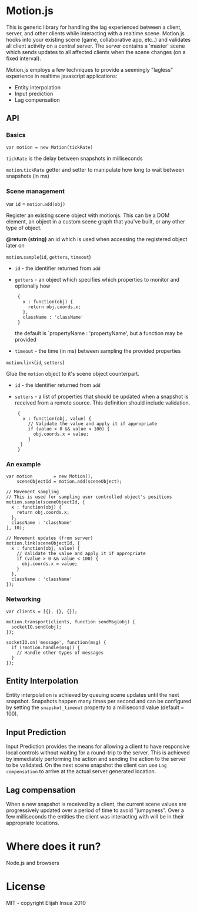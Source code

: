 # Motion.js

This is generic library for handling the lag experienced between a client,
server, and other clients while interacting with a realtime scene. Motion.js
hooks into your existing scene (game, collaborative app, etc..) and validates
all client activity on a central server.  The server contains a 'master' scene
which sends updates to all affected clients when the scene changes (on a fixed
interval).

Motion.js employs a few techniques to provide a seemingly "lagless" experience
in realtime javascript applications:

 * Entity interpolation
 * Input prediction
 * Lag compensation

## API

### Basics

 `var motion = new Motion(tickRate)`

 `tickRate` is the delay between snapshots in milliseconds

 `motion`.`tickRate`
 getter and setter to manipulate how long to wait between snapshots (in ms)

### Scene management

var `id` = `motion`.`add(obj)`

Register an existing scene object with motionjs. This can be a DOM element, an
object in a custom scene graph that you've built, or any other type of object.

 **@return (string)** an id which is used when accessing the registered object
 later on

`motion`.`sample`(`id`, `getters`, `timeout`)

 * `id` - the identifier returned from `add`
 * `getters` - an object which specifies which properties to monitor and optionally how

        {
          x : function(obj) {
            return obj.coords.x;
          },
          className : 'className'
        }

      the default is `propertyName : 'propertyName', but a function may be provided

   
 * `timeout` - the time (in ms) between sampling the provided properties

`motion`.`link`(`id`, `setters`)

Glue the `motion` object to it's scene object counterpart.

 * `id` - the identifier returned from `add`
 * `setters` - a list of properties that should be updated when a snapshot is received from a remote source.  This definition should include validation.

        {
          x : function(obj, value) {
            // Validate the value and apply it if appropriate
            if (value > 0 && value < 100) {
              obj.coords.x = value;
            }
         }
        }


### An example

    var motion        = new Motion(),
        sceneObjectId = motion.add(sceneObject);

    // Movement sampling
    // This is used for sampling user controlled object's positions
    motion.sample(sceneObjectId, {
      x : function(obj) {
        return obj.coords.x;
      },
      className : 'className'
    ], 10);

    // Movement updates (from server)
    motion.link(sceneObjectId, {
      x : function(obj, value) {
        // Validate the value and apply it if appropriate
        if (value > 0 && value < 100) {
          obj.coords.x = value;
        }
      },
      className : 'className'
    });

### Networking

    var clients = [{}, {}, {}];

    motion.transport(clients, function sendMsg(obj) {
      socketIO.send(obj);
    });

    socketIO.on('message', function(msg) {
      if (!motion.handle(msg)) {
        // Handle other types of messages
      }
    });

## Entity Interpolation

Entity interpolation is achieved by queuing scene updates until the next
snapshot.  Snapshots happen many times per second and can be configured by
setting the `snapshot_timeout` property to a millisecond value (default = 100).

## Input Prediction

Input Prediction provides the means for allowing a client to have responsive
local controls without waiting for a round-trip to the server.  This is achieved
by immediately performing the action and sending the action to the server to be
validated.  On the next scene snapshot the client can use `Lag compensation` to
arrive at the actual server generated location.

## Lag compensation

When a new snapshot is received by a client, the current scene values are
progressively updated over a period of time to avoid "jumpyness". Over a few
milliseconds the entities the client was interacting with will be in their
appropriate locations.

# Where does it run?

Node.js and browsers

# License

MIT - copyright Elijah Insua 2010

